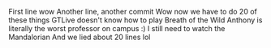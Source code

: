 First line wow
Another line, another commit
Wow now we have to do 20  of these things
GTLive doesn't know how to play Breath of the Wild
Anthony is literally the worst professor on campus :)
I still need to watch the Mandalorian
And we lied about 20 lines lol